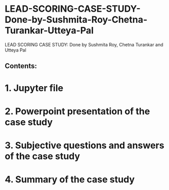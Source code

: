 # LEAD-SCORING-CASE-STUDY-Done-by-Sushmita-Roy-Chetna-Turankar-Utteya-Pal
LEAD SCORING CASE STUDY: Done by Sushmita Roy, Chetna Turankar and Utteya Pal
## Contents:
# 1. Jupyter file
# 2. Powerpoint presentation of the case study
# 3. Subjective questions and answers of the case study
# 4. Summary of the case study
